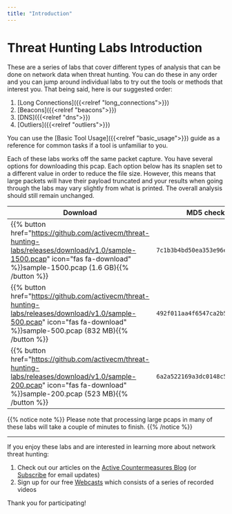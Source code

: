 ```yaml
---
title: "Introduction"
---
```



# Threat Hunting Labs Introduction

These are a series of labs that cover different types of analysis that can be done on network data when threat hunting. You can do these in any order and you can jump around individual labs to try out the tools or methods that interest you. That being said, here is our suggested order:

1. [Long Connections]({{<relref "long_connections">}})
2. [Beacons]({{<relref "beacons">}})
3. [DNS]({{<relref "dns">}})
4. [Outliers]({{<relref "outliers">}})

You can use the [Basic Tool Usage]({{<relref "basic_usage">}}) guide as a reference for common tasks if a tool is unfamiliar to you.

Each of these labs works off the same packet capture. You have several options for downloading this pcap. Each option below has its snaplen set to a different value in order to reduce the file size. However, this means that large packets will have their payload truncated and your results when going through the labs may vary slightly from what is printed. The overall analysis should still remain unchanged.

Download | MD5 checksum
---------|--------------
{{% button href="https://github.com/activecm/threat-hunting-labs/releases/download/v1.0/sample-1500.pcap" icon="fas fa-download" %}}sample-1500.pcap (1.6 GB){{% /button %}} | `7c1b3b4bd50ea353e96e492e3e359e08`
{{% button href="https://github.com/activecm/threat-hunting-labs/releases/download/v1.0/sample-500.pcap" icon="fas fa-download" %}}sample-500.pcap (832 MB){{% /button %}} | `492f011aa4f6547ca2b52f1e7b2269a0`
{{% button href="https://github.com/activecm/threat-hunting-labs/releases/download/v1.0/sample-200.pcap" icon="fas fa-download" %}}sample-200.pcap (523 MB){{% /button %}} | `6a2a522169a3dc0148c55b987c7f5e66`

{{% notice note %}}
Please note that processing large pcaps in many of these labs will take a couple of minutes to finish.
{{% /notice %}}

----

If you enjoy these labs and are interested in learning more about network threat hunting:

1. Check out our articles on the [Active Countermeasures Blog](https://www.activecountermeasures.com/blog/) (or [Subscribe](https://www.activecountermeasures.com/subscribe/) for email updates)
2. Sign up for our free [Webcasts](https://www.activecountermeasures.com/webcasts/) which consists of a series of recorded videos

Thank you for participating!

